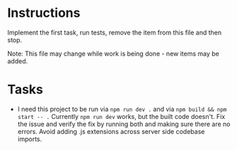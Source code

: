 # Instructions

Implement the first task, run tests, remove the item from this file and then stop.

Note: This file may change while work is being done - new items may be added.

# Tasks

- I need this project to be run via `npm run dev .` and via `npm build && npm start -- .`
  Currently `npm run dev` works, but the built code doesn't.
  Fix the issue and verify the fix by running both and making sure there are no errors.
  Avoid adding .js extensions across server side codebase imports.
